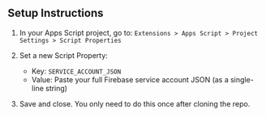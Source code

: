 ## Setup Instructions

1. In your Apps Script project, go to:
   `Extensions > Apps Script > Project Settings > Script Properties`

2. Set a new Script Property:
   - Key: `SERVICE_ACCOUNT_JSON`
   - Value: Paste your full Firebase service account JSON (as a single-line string)

3. Save and close.
You only need to do this once after cloning the repo.
